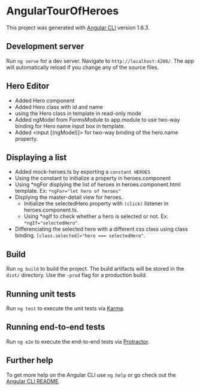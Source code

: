 # AngularTourOfHeroes

This project was generated with [Angular CLI](https://github.com/angular/angular-cli) version 1.6.3.

## Development server

Run `ng serve` for a dev server. Navigate to `http://localhost:4200/`. The app will automatically reload if you change any of the source files.

## Hero Editor

* Added Hero component
* Added Hero class with id and name
* using the Hero class in template in read-only mode
* Added ngModel from FormsModule to app.module to use two-way binding for Hero name input box in template.
* Added <input [(ngModel)]> for two-way binding of the  hero.name property.

## Displaying a list
* Added mock-heroes.ts by exporting a `constant HEROES`
* Using the constant to initialize a property in heroes.component
* Using *ngFor displying the list of heroes in heroes.component.html template. Ex: `*ngFor="let hero of heroes"`
* Displying the master-detail view for heroes.  
    * Initialize the selectedHero property with `(click)` listener in heroes.component.ts.
    * Using *ngIf to check whether a hero is selected or not. Ex: `*ngIf="selectedHero"`.
* Differenciating the selected hero with a different css class using class binding. `[class.selected]="hero === selectedHero"`.

## Build

Run `ng build` to build the project. The build artifacts will be stored in the `dist/` directory. Use the `-prod` flag for a production build.

## Running unit tests

Run `ng test` to execute the unit tests via [Karma](https://karma-runner.github.io).

## Running end-to-end tests

Run `ng e2e` to execute the end-to-end tests via [Protractor](http://www.protractortest.org/).

## Further help

To get more help on the Angular CLI use `ng help` or go check out the [Angular CLI README](https://github.com/angular/angular-cli/blob/master/README.md).
